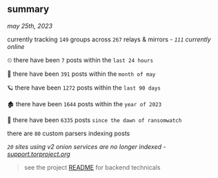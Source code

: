 
## summary
_may 25th, 2023_

currently tracking `149` groups across `267` relays & mirrors - _`111` currently online_

⏲ there have been `7` posts within the `last 24 hours`

🦈 there have been `391` posts within the `month of may`

🪐 there have been `1272` posts within the `last 90 days`

🏚 there have been `1644` posts within the `year of 2023`

🦕 there have been `6335` posts `since the dawn of ransomwatch`

there are `80` custom parsers indexing posts

_`20` sites using v2 onion services are no longer indexed - [support.torproject.org](https://support.torproject.org/onionservices/v2-deprecation/)_

> see the project [README](https://github.com/joshhighet/ransomwatch#ransomwatch--) for backend technicals
